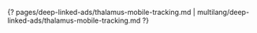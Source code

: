 {? pages/deep-linked-ads/thalamus-mobile-tracking.md | multilang/deep-linked-ads/thalamus-mobile-tracking.md ?}
